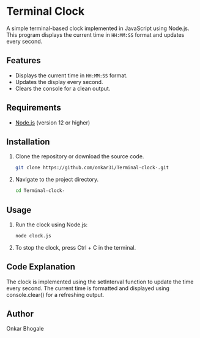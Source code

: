# Terminal Clock

A simple terminal-based clock implemented in JavaScript using Node.js. This program displays the current time in `HH:MM:SS` format and updates every second.

## Features

- Displays the current time in `HH:MM:SS` format.
- Updates the display every second.
- Clears the console for a clean output.

## Requirements

- [Node.js](https://nodejs.org/) (version 12 or higher)

## Installation

1. Clone the repository or download the source code.

   ```bash
   git clone https://github.com/onkar31/Terminal-clock-.git

2. Navigate to the project directory.
   ```bash
   cd Terminal-clock-
   
## Usage

1. Run the clock using Node.js:
   ```bash
   node clock.js
2. To stop the clock, press Ctrl + C in the terminal.

## Code Explanation
The clock is implemented using the setInterval function to update the time every second.
The current time is formatted and displayed using console.clear() for a refreshing output.


## Author
Onkar Bhogale
  
 
